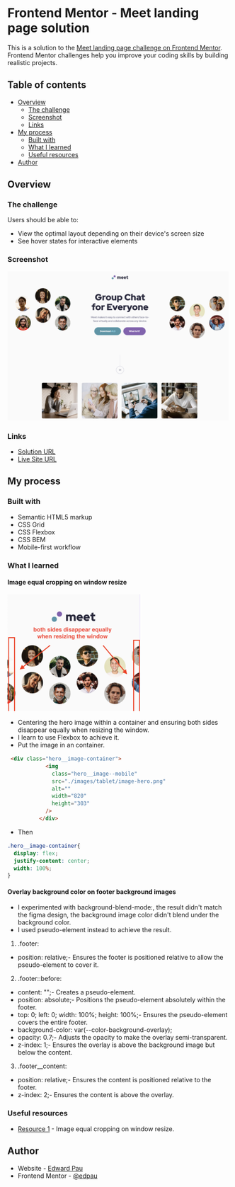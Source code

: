 # Frontend Mentor - Meet landing page solution

This is a solution to the [Meet landing page challenge on Frontend Mentor](https://www.frontendmentor.io/challenges/meet-landing-page-rbTDS6OUR). Frontend Mentor challenges help you improve your coding skills by building realistic projects. 

## Table of contents

- [Overview](#overview)
  - [The challenge](#the-challenge)
  - [Screenshot](#screenshot)
  - [Links](#links)
- [My process](#my-process)
  - [Built with](#built-with)
  - [What I learned](#what-i-learned)
  - [Useful resources](#useful-resources)
- [Author](#author)



## Overview

### The challenge

Users should be able to:

- View the optimal layout depending on their device's screen size
- See hover states for interactive elements

### Screenshot

<img src="./images/screenshot.png" alt="Screenshot" width="500"/>


### Links

- [Solution URL](https://github.com/edpau/fm_meet_landing_page)
- [Live Site URL](https://edpau.github.io/fm_meet_landing_page/)

## My process

### Built with

- Semantic HTML5 markup
- CSS Grid
- CSS Flexbox
- CSS BEM
- Mobile-first workflow


### What I learned

#### Image equal cropping on window resize
<img src="./images/window_resize.png" alt="" width="300"/>

-  Centering the hero image within a container and ensuring both sides disappear equally when resizing the window.
- I learn to use Flexbox to achieve it. 
- Put the image in an container. 
```html
 <div class="hero__image-container">
            <img
              class="hero__image--mobile"
              src="./images/tablet/image-hero.png"
              alt=""
              width="820"
              height="303"
            />
          </div>
```
- Then 
```CSS
.hero__image-container{
  display: flex;
  justify-content: center;
  width: 100%;
}
```

#### Overlay background color on footer background images 

- I experimented with background-blend-mode:, the result didn't match the figma design, the background image color didn't blend under the background color.
- I used pseudo-element instead to achieve the result.

1. .footer:
  - position: relative;- Ensures the footer is positioned relative to allow the pseudo-element to cover it.
2. .footer::before:
  - content: "";- Creates a pseudo-element.
  - position: absolute;- Positions the pseudo-element absolutely within the footer.
  - top: 0; left: 0; width: 100%; height: 100%;- Ensures the pseudo-element covers the entire footer.
  - background-color: var(--color-background-overlay);
  - opacity: 0.7;- Adjusts the opacity to make the overlay semi-transparent. 
  - z-index: 1;- Ensures the overlay is above the background image but below the content.
3. .footer__content:
  - position: relative;- Ensures the content is positioned relative to the footer.
  - z-index: 2;- Ensures the content is above the overlay.



### Useful resources

- [Resource 1](https://stackoverflow.com/questions/35847458/how-to-resize-an-image-cropping-it-equally-on-each-side-with-css) - Image equal cropping on window resize.


## Author

- Website - [Edward Pau](https://www.edpau.me)
- Frontend Mentor - [@edpau](https://www.frontendmentor.io/profile/edpau)



